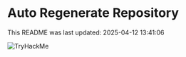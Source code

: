 # Auto Regenerate Repository

This README was last updated: 2025-04-12 13:41:06

 ![TryHackMe](https://tryhackme.com/badge/533634)